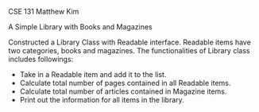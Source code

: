 CSE 131
Matthew Kim

A Simple Library with Books and Magazines

Constructed a Library Class with Readable interface. Readable items have two categories, books and magazines. The functionalities of Library class includes followings:
- Take in a Readable item and add it to the list.
- Calculate total number of pages contained in all Readable items.
- Calculate total number of articles contained in Magazine items.
- Print out the information for all items in the library.
